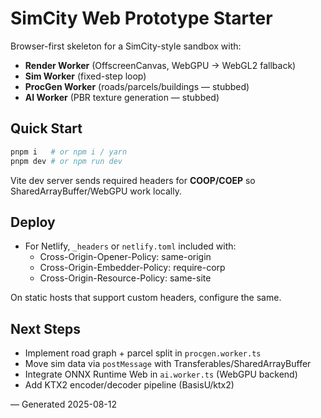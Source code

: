 # SimCity Web Prototype Starter

Browser-first skeleton for a SimCity-style sandbox with:
- **Render Worker** (OffscreenCanvas, WebGPU → WebGL2 fallback)
- **Sim Worker** (fixed-step loop)
- **ProcGen Worker** (roads/parcels/buildings — stubbed)
- **AI Worker** (PBR texture generation — stubbed)

## Quick Start

```bash
pnpm i   # or npm i / yarn
pnpm dev # or npm run dev
```

Vite dev server sends required headers for **COOP/COEP** so SharedArrayBuffer/WebGPU work locally.

## Deploy
- For Netlify, `_headers` or `netlify.toml` included with:
  - Cross-Origin-Opener-Policy: same-origin
  - Cross-Origin-Embedder-Policy: require-corp
  - Cross-Origin-Resource-Policy: same-site

On static hosts that support custom headers, configure the same.

## Next Steps
- Implement road graph + parcel split in `procgen.worker.ts`
- Move sim data via `postMessage` with Transferables/SharedArrayBuffer
- Integrate ONNX Runtime Web in `ai.worker.ts` (WebGPU backend)
- Add KTX2 encoder/decoder pipeline (BasisU/ktx2)

— Generated 2025-08-12
